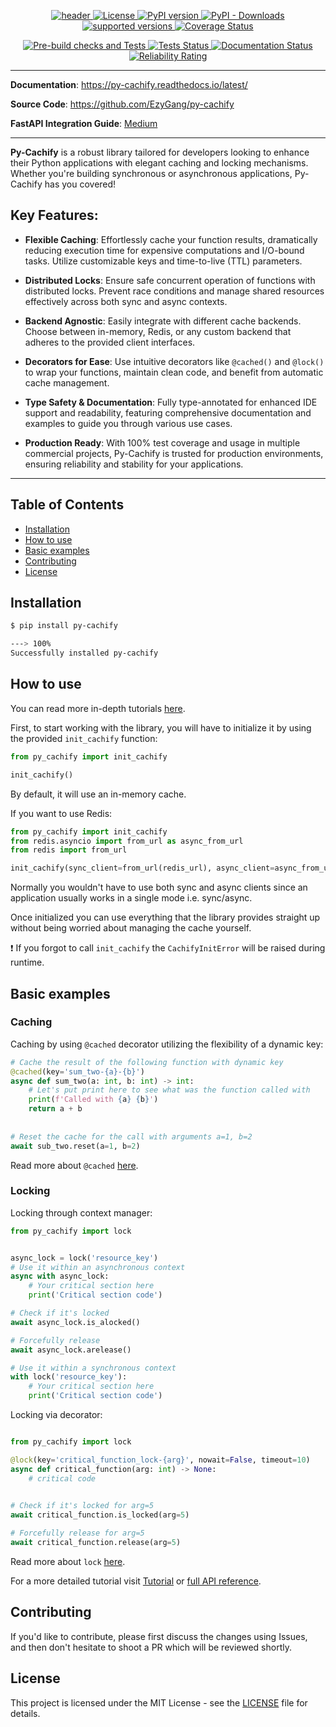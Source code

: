 <p align="center">
<a href="https://py-cachify.readthedocs.io/latest/" target="_blank">
    <img src="https://i.imgur.com/kObXEhW.png" alt="header">
</a>
<a href="https://opensource.org/licenses/MIT" target="_blank">
    <img src="https://img.shields.io/badge/license-MIT-blue.svg" alt="License">
</a>
<a href="https://badge.fury.io/py/py-cachify" target="_blank">
    <img src="https://badge.fury.io/py/py-cachify.svg" alt="PyPI version">
</a>
<a href="https://pypi.org/project/py-cachify/" target="_blank">
    <img alt="PyPI - Downloads" src="https://img.shields.io/pypi/dm/py-cachify">
</a>
<a href="https://pypi.org/project/py-cachify/" target="_blank">
    <img src="https://img.shields.io/pypi/pyversions/py-cachify.svg?color=%2334D058" alt="supported versions">
</a>
<a href="https://coveralls.io/github/EzyGang/py-cachify?branch=main" target="_blank">
    <img src="https://coveralls.io/repos/github/EzyGang/py-cachify/badge.png?branch=main" alt="Coverage Status">
</a>
</p>
<p align="center">
<a href="https://github.com/EzyGang/py-cachify/actions/workflows/checks.yml/badge.svg" target="_blank">
    <img src="https://github.com/EzyGang/py-cachify/actions/workflows/checks.yml/badge.svg" alt="Pre-build checks and Tests">
</a>
<a href="https://github.com/EzyGang/py-cachify/actions/workflows/integration-tests.yml/badge.svg" target="_blank">
    <img src="https://github.com/EzyGang/py-cachify/actions/workflows/integration-tests.yml/badge.svg" alt="Tests Status">
</a>
<a href="https://py-cachify.readthedocs.io/en/latest/?badge=latest" target="_blank">
    <img src="https://readthedocs.org/projects/py-cachify/badge/?version=latest" alt="Documentation Status">
</a>
<a href="https://sonarcloud.io/summary/new_code?id=EzyGang_py-cachify" target="_blank">
    <img src="https://sonarcloud.io/api/project_badges/measure?project=EzyGang_py-cachify&metric=reliability_rating" alt="Reliability Rating">
</a>
</p>

---

**Documentation**: <a href="https://py-cachify.readthedocs.io/latest/" target="_blank">https://py-cachify.readthedocs.io/latest/</a>

**Source Code**: <a href="https://github.com/EzyGang/py-cachify" target="_blank">https://github.com/EzyGang/py-cachify</a>

**FastAPI Integration Guide**: <a href="https://medium.com/@galtozzy/maximize-your-fastapi-efficiency-with-py-cachify-b2bc0f51c976" target="_blank">Medium</a>

---

**Py-Cachify** is a robust library tailored for developers looking to enhance their Python applications with elegant caching and locking mechanisms.
Whether you're building synchronous or asynchronous applications, Py-Cachify has you covered!

## Key Features:
- **Flexible Caching**: Effortlessly cache your function results, dramatically reducing execution time for expensive computations and I/O-bound tasks.
Utilize customizable keys and time-to-live (TTL) parameters.

- **Distributed Locks**: Ensure safe concurrent operation of functions with distributed locks. 
Prevent race conditions and manage shared resources effectively across both sync and async contexts.

- **Backend Agnostic**: Easily integrate with different cache backends. 
Choose between in-memory, Redis, or any custom backend that adheres to the provided client interfaces.

- **Decorators for Ease**: Use intuitive decorators like `@cached()` and `@lock()` to wrap your functions, 
maintain clean code, and benefit from automatic cache management.

- **Type Safety & Documentation**: Fully type-annotated for enhanced IDE support and readability, 
featuring comprehensive documentation and examples to guide you through various use cases.

- **Production Ready**: With 100% test coverage and usage in multiple commercial projects, 
Py-Cachify is trusted for production environments, ensuring reliability and stability for your applications.

---

## Table of Contents

- [Installation](#installation)
- [How to use](#how-to-use)
- [Basic examples](#basic-examples)
- [Contributing](#contributing)
- [License](#license)

## Installation

<!-- termynal -->
```bash
$ pip install py-cachify

---> 100%
Successfully installed py-cachify
```

## How to use

You can read more in-depth tutorials [here](https://py-cachify.readthedocs.io/latest/tutorial/).

First, to start working with the library, you will have to initialize it by using the provided `init_cachify` function:
```python
from py_cachify import init_cachify

init_cachify()
```
By default, it will use an in-memory cache.


If you want to use Redis:
```python
from py_cachify import init_cachify
from redis.asyncio import from_url as async_from_url
from redis import from_url

init_cachify(sync_client=from_url(redis_url), async_client=async_from_url(async_redis_client))
```
Normally you wouldn't have to use both sync and async clients since an application usually works in a single mode i.e. sync/async.

Once initialized you can use everything that the library provides straight up without being worried about managing the cache yourself.

❗ If you forgot to call `init_cachify` the `CachifyInitError` will be raised during runtime.

## Basic examples

### Caching

Caching by using `@cached` decorator utilizing the flexibility of a dynamic key:

```python
# Cache the result of the following function with dynamic key
@cached(key='sum_two-{a}-{b}')
async def sum_two(a: int, b: int) -> int:
    # Let's put print here to see what was the function called with
    print(f'Called with {a} {b}')
    return a + b
    
    
# Reset the cache for the call with arguments a=1, b=2
await sub_two.reset(a=1, b=2)
```

Read more about `@cached` [here](https://py-cachify.readthedocs.io/latest/reference/cached/).

### Locking

Locking through context manager:

```python
from py_cachify import lock


async_lock = lock('resource_key')
# Use it within an asynchronous context
async with async_lock:
    # Your critical section here
    print('Critical section code')

# Check if it's locked
await async_lock.is_alocked()

# Forcefully release
await async_lock.arelease()

# Use it within a synchronous context
with lock('resource_key'):
    # Your critical section here
    print('Critical section code')
```

Locking via decorator:

```python

from py_cachify import lock

@lock(key='critical_function_lock-{arg}', nowait=False, timeout=10)
async def critical_function(arg: int) -> None:
    # critical code
    

# Check if it's locked for arg=5
await critical_function.is_locked(arg=5)

# Forcefully release for arg=5
await critical_function.release(arg=5)
```

Read more about `lock` [here](https://py-cachify.readthedocs.io/latest/reference/lock/).

For a more detailed tutorial visit [Tutorial](https://py-cachify.readthedocs.io/latest/tutorial/) or [full API reference](https://py-cachify.readthedocs.io/latest/reference).

## Contributing

If you'd like to contribute, please first discuss the changes using Issues, and then don't hesitate to shoot a PR which will be reviewed shortly.

## License

This project is licensed under the MIT License - see the [LICENSE](https://github.com/EzyGang/py-cachify/blob/main/LICENSE) file for details.
